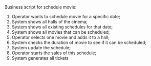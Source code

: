 Business script for schedule movie:
1. Operator wants to schedule movie for a specific date;
2. System shows all halls of the cinema;
3. System shows all existing schedules for that date;
4. System shows all movies that can be scheduled;
5. Operator selects one movie and adds it to a hall;
6. System checks the duration of movie to see if it can be scheduled;
7. System update the schedule;
8. Operator starts the sales of this schedule;
9. System generates all tickets